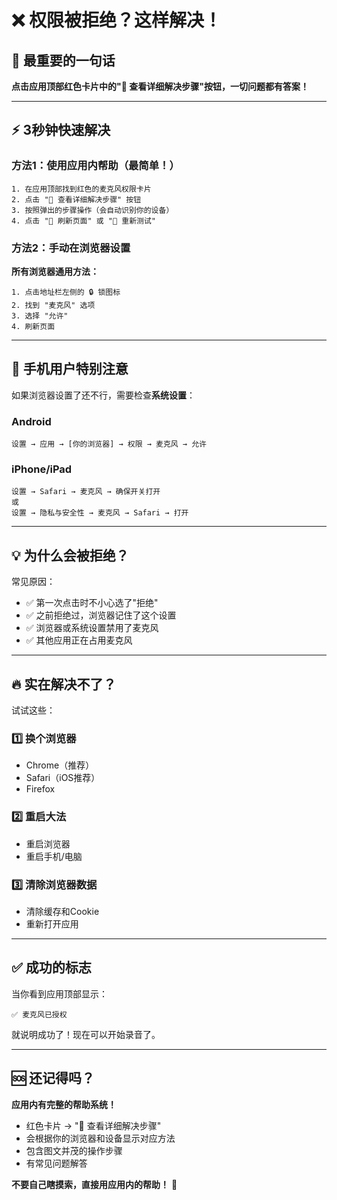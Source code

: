 # ❌ 权限被拒绝？这样解决！

## 🎯 最重要的一句话

**点击应用顶部红色卡片中的"📖 查看详细解决步骤"按钮，一切问题都有答案！**

---

## ⚡ 3秒钟快速解决

### 方法1：使用应用内帮助（最简单！）

```
1. 在应用顶部找到红色的麦克风权限卡片
2. 点击 "📖 查看详细解决步骤" 按钮
3. 按照弹出的步骤操作（会自动识别你的设备）
4. 点击 "🔄 刷新页面" 或 "🎤 重新测试"
```

### 方法2：手动在浏览器设置

**所有浏览器通用方法：**

```
1. 点击地址栏左侧的 🔒 锁图标
2. 找到 "麦克风" 选项
3. 选择 "允许"
4. 刷新页面
```

---

## 📱 手机用户特别注意

如果浏览器设置了还不行，需要检查**系统设置**：

### Android
```
设置 → 应用 → [你的浏览器] → 权限 → 麦克风 → 允许
```

### iPhone/iPad
```
设置 → Safari → 麦克风 → 确保开关打开
或
设置 → 隐私与安全性 → 麦克风 → Safari → 打开
```

---

## 💡 为什么会被拒绝？

常见原因：
- ✅ 第一次点击时不小心选了"拒绝"
- ✅ 之前拒绝过，浏览器记住了这个设置
- ✅ 浏览器或系统设置禁用了麦克风
- ✅ 其他应用正在占用麦克风

---

## 🔥 实在解决不了？

试试这些：

### 1️⃣ 换个浏览器
- Chrome（推荐）
- Safari（iOS推荐）
- Firefox

### 2️⃣ 重启大法
- 重启浏览器
- 重启手机/电脑

### 3️⃣ 清除浏览器数据
- 清除缓存和Cookie
- 重新打开应用

---

## ✅ 成功的标志

当你看到应用顶部显示：
```
✅ 麦克风已授权
```

就说明成功了！现在可以开始录音了。

---

## 🆘 还记得吗？

**应用内有完整的帮助系统！**

- 红色卡片 → "📖 查看详细解决步骤"
- 会根据你的浏览器和设备显示对应方法
- 包含图文并茂的操作步骤
- 有常见问题解答

**不要自己瞎摸索，直接用应用内的帮助！** 🎯

